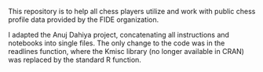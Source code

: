 This repository is to help all chess players utilize and work with public chess profile data provided by the FIDE organization.

I adapted the Anuj Dahiya project, concatenating all instructions and notebooks into single files. The only change to the code was in the readlines function, where the Kmisc library (no longer available in CRAN) was replaced by the standard R function.

